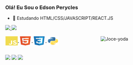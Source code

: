 ### Olá! Eu Sou o Edson Perycles

- 🌱 Estudando HTML/CSS/JAVASCRIPT/REACT.JS

<div>
  <a href="https://github.com/EdsonPerycless">
  <img height="180em" src="https://github-readme-stats.vercel.app/api?username=edsonperycless&show_icons=true&theme=github_dark&include_all_commits=true&count_private=true"/>
  <img height="180em" src="https://github-readme-stats.vercel.app/api/top-langs/?username=edsonperycless&layout=compact&langs_count=7&theme=github_dark"/>
</div>
  
<div style="display: inline_block"><br>
  <img align="center" alt="Joce-Js" height="30" width="40" src="https://raw.githubusercontent.com/devicons/devicon/master/icons/javascript/javascript-plain.svg">
  <img align="center" alt="Joce-HTML" height="30" width="40" src="https://raw.githubusercontent.com/devicons/devicon/master/icons/html5/html5-original.svg">
  <img align="center" alt="Joce-CSS" height="30" width="40" src="https://raw.githubusercontent.com/devicons/devicon/master/icons/css3/css3-original.svg">
  <img align="center" alt="Joce-Python" height="30" width="40" src="https://raw.githubusercontent.com/devicons/devicon/master/icons/python/python-original.svg">
  <img align="right" alt="Joce-yoda" height="200" width="200" src="https://lh3.googleusercontent.com/proxy/v6PuykouZRD29r6O9uiYfynACFRbtFlYCGYO9nbqfWnHfN7exMykiHdXWqap7-JdWYqj-4h_CmcZ5HY3hCbM0WIfwtPzdbh2TmlxlpxRWWIOgg">
</div>
  
##
<div> 
  <a href="https://www.instagram.com/edsonperycless" target="_blank"><img src="https://img.shields.io/badge/-Instagram-%23E4405F?style=for-the-badge&logo=instagram&logoColor=white" target="_blank"></a>
  <a href = "mailto:edsonperyclessud@gmail.com"><img src="https://img.shields.io/badge/-Gmail-%23333?style=for-the-badge&logo=gmail&logoColor=white" target="_blank"></a>
  <a href="https://www.linkedin.com/in/edson-perycles-pereira-da-silva-6b7b2b145/" target="_blank"><img src="https://img.shields.io/badge/-LinkedIn-%230077B5?style=for-the-badge&logo=linkedin&logoColor=white" target="_blank"></a> 
</div>
 



